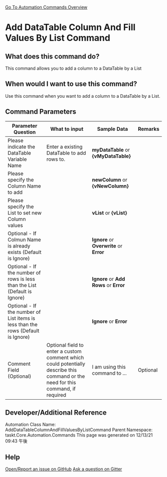 <!--TITLE: Add DataTable Column And Fill Values By List Command -->
<!-- SUBTITLE: a command in the DataTable Commands group. -->
[Go To Automation Commands Overview](/automation-commands.md)


# Add DataTable Column And Fill Values By List Command


## What does this command do?
This command allows you to add a column to a DataTable by a List


## When would I want to use this command?
Use this command when you want to add a column to a DataTable by a List.


## Command Parameters
| Parameter Question   	| What to input  	|  Sample Data 	| Remarks  	|
| ---                    | ---               | ---           | ---       |
|Please indicate the DataTable Variable Name|Enter a existing DataTable to add rows to.|**myDataTable** or **{vMyDataTable}**||
|Please specify the Column Name to add||**newColumn** or **{vNewColumn}**||
|Please specify the List to set new Column values||**vList** or **{vList}**||
|Optional - If Colmun Name is already exists (Default is Ignore)||**Ignore** or **Overwrite** or **Error**||
|Optional - If the number of rows is less than the List (Default is Ignore)||**Ignore** or **Add Rows** or **Error**||
|Optional - If the number of List items is less than the rows (Default is Ignore)||**Ignore** or **Error**||
|Comment Field (Optional)|Optional field to enter a custom comment which could potentially describe this command or the need for this command, if required|I am using this command to ...|Optional|
















## Developer/Additional Reference
Automation Class Name: AddDataTableColumnAndFillValuesByListCommand
Parent Namespace: taskt.Core.Automation.Commands
This page was generated on 12/13/21 09:43 午後


## Help
[Open/Report an issue on GitHub](https://github.com/saucepleez/taskt/issues/new)
[Ask a question on Gitter](https://gitter.im/taskt-rpa/Lobby)
